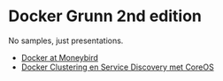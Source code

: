 # Docker Grunn 2nd edition

No samples, just presentations.

* [Docker at Moneybird](http://www.slideshare.net/edwinvl/docker-at-moneybirdb)
* [Docker Clustering en Service Discovery met CoreOS](https://speakerdeck.com/marcelharkema/dockergrunn-20150303-docker-clustering-en-service-discovery-met-coreos)
